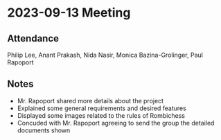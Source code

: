 # 2023-09-13 Meeting

## Attendance

Philip Lee, Anant Prakash, Nida Nasir, Monica Bazina-Grolinger, Paul Rapoport

## Notes
- Mr. Rapoport shared more details about the project
- Explained some general requirements and desired features
- Displayed some images related to the rules of Rombichess
- Concuded with Mr. Rapoport agreeing to send the group the detailed documents shown